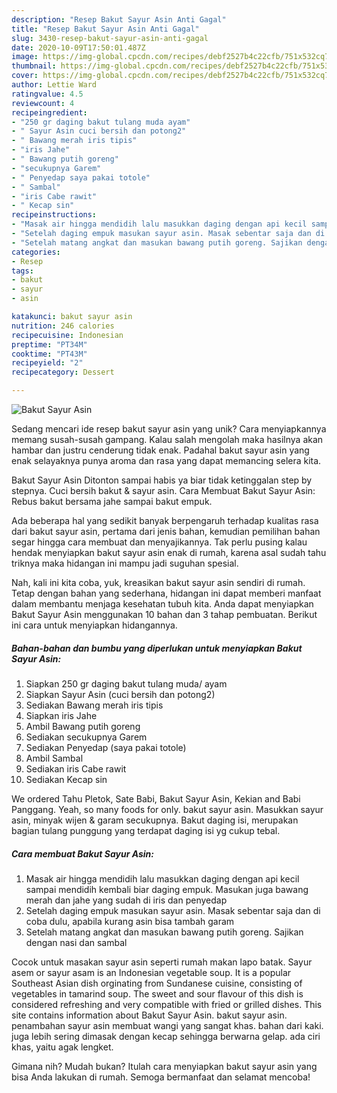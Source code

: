 ```yaml
---
description: "Resep Bakut Sayur Asin Anti Gagal"
title: "Resep Bakut Sayur Asin Anti Gagal"
slug: 3430-resep-bakut-sayur-asin-anti-gagal
date: 2020-10-09T17:50:01.487Z
image: https://img-global.cpcdn.com/recipes/debf2527b4c22cfb/751x532cq70/bakut-sayur-asin-foto-resep-utama.jpg
thumbnail: https://img-global.cpcdn.com/recipes/debf2527b4c22cfb/751x532cq70/bakut-sayur-asin-foto-resep-utama.jpg
cover: https://img-global.cpcdn.com/recipes/debf2527b4c22cfb/751x532cq70/bakut-sayur-asin-foto-resep-utama.jpg
author: Lettie Ward
ratingvalue: 4.5
reviewcount: 4
recipeingredient:
- "250 gr daging bakut tulang muda ayam"
- " Sayur Asin cuci bersih dan potong2"
- " Bawang merah iris tipis"
- "iris Jahe"
- " Bawang putih goreng"
- "secukupnya Garem"
- " Penyedap saya pakai totole"
- " Sambal"
- "iris Cabe rawit"
- " Kecap sin"
recipeinstructions:
- "Masak air hingga mendidih lalu masukkan daging dengan api kecil sampai mendidih kembali biar daging empuk. Masukan juga bawang merah dan jahe yang sudah di iris dan penyedap"
- "Setelah daging empuk masukan sayur asin. Masak sebentar saja dan di coba dulu, apabila kurang asin bisa tambah garam"
- "Setelah matang angkat dan masukan bawang putih goreng. Sajikan dengan nasi dan sambal"
categories:
- Resep
tags:
- bakut
- sayur
- asin

katakunci: bakut sayur asin 
nutrition: 246 calories
recipecuisine: Indonesian
preptime: "PT34M"
cooktime: "PT43M"
recipeyield: "2"
recipecategory: Dessert

---
```



![Bakut Sayur Asin](https://img-global.cpcdn.com/recipes/debf2527b4c22cfb/751x532cq70/bakut-sayur-asin-foto-resep-utama.jpg)

Sedang mencari ide resep bakut sayur asin yang unik? Cara menyiapkannya memang susah-susah gampang. Kalau salah mengolah maka hasilnya akan hambar dan justru cenderung tidak enak. Padahal bakut sayur asin yang enak selayaknya punya aroma dan rasa yang dapat memancing selera kita.

Bakut Sayur Asin Ditonton sampai habis ya biar tidak ketinggalan step by stepnya. Cuci bersih bakut &amp; sayur asin. Cara Membuat Bakut Sayur Asin: Rebus bakut bersama jahe sampai bakut empuk.

Ada beberapa hal yang sedikit banyak berpengaruh terhadap kualitas rasa dari bakut sayur asin, pertama dari jenis bahan, kemudian pemilihan bahan segar hingga cara membuat dan menyajikannya. Tak perlu pusing kalau hendak menyiapkan bakut sayur asin enak di rumah, karena asal sudah tahu triknya maka hidangan ini mampu jadi suguhan spesial.


Nah, kali ini kita coba, yuk, kreasikan bakut sayur asin sendiri di rumah. Tetap dengan bahan yang sederhana, hidangan ini dapat memberi manfaat dalam membantu menjaga kesehatan tubuh kita. Anda dapat menyiapkan Bakut Sayur Asin menggunakan 10 bahan dan 3 tahap pembuatan. Berikut ini cara untuk menyiapkan hidangannya.

<!--inarticleads1-->

##### Bahan-bahan dan bumbu yang diperlukan untuk menyiapkan Bakut Sayur Asin:

1. Siapkan 250 gr daging bakut tulang muda/ ayam
1. Siapkan  Sayur Asin (cuci bersih dan potong2)
1. Sediakan  Bawang merah iris tipis
1. Siapkan iris Jahe
1. Ambil  Bawang putih goreng
1. Sediakan secukupnya Garem
1. Sediakan  Penyedap (saya pakai totole)
1. Ambil  Sambal
1. Sediakan iris Cabe rawit
1. Sediakan  Kecap sin


We ordered Tahu Pletok, Sate Babi, Bakut Sayur Asin, Kekian and Babi Panggang. Yeah, so many foods for only. bakut sayur asin. Masukkan sayur asin, minyak wijen &amp; garam secukupnya. Bakut daging isi, merupakan bagian tulang punggung yang terdapat daging isi yg cukup tebal. 

<!--inarticleads2-->

##### Cara membuat Bakut Sayur Asin:

1. Masak air hingga mendidih lalu masukkan daging dengan api kecil sampai mendidih kembali biar daging empuk. Masukan juga bawang merah dan jahe yang sudah di iris dan penyedap
1. Setelah daging empuk masukan sayur asin. Masak sebentar saja dan di coba dulu, apabila kurang asin bisa tambah garam
1. Setelah matang angkat dan masukan bawang putih goreng. Sajikan dengan nasi dan sambal


Cocok untuk masakan sayur asin seperti rumah makan lapo batak. Sayur asem or sayur asam is an Indonesian vegetable soup. It is a popular Southeast Asian dish orginating from Sundanese cuisine, consisting of vegetables in tamarind soup. The sweet and sour flavour of this dish is considered refreshing and very compatible with fried or grilled dishes. This site contains information about Bakut Sayur Asin. bakut sayur asin. penambahan sayur asin membuat wangi yang sangat khas. bahan dari kaki. juga lebih sering dimasak dengan kecap sehingga berwarna gelap. ada ciri khas, yaitu agak lengket. 

Gimana nih? Mudah bukan? Itulah cara menyiapkan bakut sayur asin yang bisa Anda lakukan di rumah. Semoga bermanfaat dan selamat mencoba!
